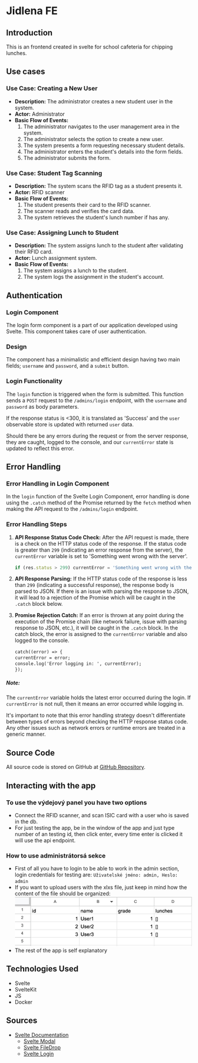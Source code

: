 # Jidlena FE

## Introduction
This is an frontend created in svelte for school cafeteria for chipping lunches.

## Use cases

### **Use Case: Creating a New User**
- **Description:** The administrator creates a new student user in the system.
- **Actor:** Administrator
- **Basic Flow of Events:**
    1. The administrator navigates to the user management area in the system.
    2. The administrator selects the option to create a new user.
    3. The system presents a form requesting necessary student details.
    4. The administrator enters the student's details into the form fields.
    5. The administrator submits the form.

### Use Case: Student Tag Scanning
- **Description:** The system scans the RFID tag as a student presents it.
- **Actor:** RFID scanner
- **Basic Flow of Events:**
    1. The student presents their card to the RFID scanner.
    2. The scanner reads and verifies the card data.
    3. The system retrieves the student's lunch number if has any.

### Use Case: Assigning Lunch to Student
- **Description:** The system assigns lunch to the student after validating their RFID card.
- **Actor:** Lunch assignment system.
- **Basic Flow of Events:**
    1. The system assigns a lunch to the student.
    2. The system logs the assignment in the student's account.


## Authentication

### Login Component

The login form component is a part of our application developed using Svelte. This component takes care of user authentication.

### Design

The component has a minimalistic and efficient design having two main fields; `username` and `password`, and a `submit` button.

### Login Functionality

The `login` function is triggered when the form is submitted. This function sends a `POST` request to the `/admins/login` endpoint, with the `username` and `password` as body parameters.

If the response status is <300, it is translated as 'Success' and the `user` observable store is updated with returned `user` data.

Should there be any errors during the request or from the server response, they are caught, logged to the console, and our `currentError` state is updated to reflect this error.

## Error Handling
### Error Handling in Login Component

In the `login` function of the Svelte Login Component, error handling is done using the `.catch` method of the Promise returned by the `fetch` method when making the API request to the `/admins/login` endpoint.

### Error Handling Steps

1. **API Response Status Code Check:** After the API request is made, there is a check on the HTTP status code of the response. If the status code is greater than `299` (indicating an error response from the server), the `currentError` variable is set to 'Something went wrong with the server'.

    ```javascript
    if (res.status > 299) currentError = 'Something went wrong with the server';
    ```

2. **API Response Parsing:** If the HTTP status code of the response is less than `299` (indicating a successful response), the response body is parsed to JSON. If there is an issue with parsing the response to JSON, it will lead to a rejection of the Promise which will be caught in the `.catch` block below.

3. **Promise Rejection Catch:** If an error is thrown at any point during the execution of the Promise chain (like network failure, issue with parsing response to JSON, etc.), it will be caught in the `.catch` block. In the catch block, the error is assigned to the `currentError` variable and also logged to the console.

    ```
    catch((error) => {
    currentError = error;
    console.log('Error logging in: ', currentError);
    });
    ```
##### Note:

The `currentError` variable holds the latest error occurred during the login. If `currentError` is not null, then it means an error occurred while logging in.

It's important to note that this error handling strategy doesn't differentiate between types of errors beyond checking the HTTP response status code. Any other issues such as network errors or runtime errors are treated in a generic manner.
## Source Code
All source code is stored on GitHub at [GitHub Repository](https://github.com/vendeliin/JidelnaBackEnd.git).

## Interacting with the app

### To use the výdejový panel you have two options
- Connect the RFID scanner, and scan ISIC card with a user who is saved in the db.
- For just testing the app, be in the window of the app and just type number of an testing id, then click enter, every time enter is clicked it will use the api endpoint.

### How to use administrátorsá sekce
- First of all you have to login to be able to work in the admin section, login credentials for testing are: `Uživatelské jméno: admin, Heslo: admin`
- If you want to upload users with the xlxs file, just keep in mind how the content of the file should be organized: ![Alternative text for the image](/static/xlxs.jpeg)
- The rest of the app is self explanatory


## Technologies Used
- Svelte
- SvelteKit
- JS
- Docker

## Sources
- [Svelte Documentation](https://svelte.dev/docs/introduction)
  - [Svelte Modal](https://svelte.dev/examples/modal)
  - [Svelte FileDrop](https://svelte.dev/repl/961863cf346c474888b658b98dcbf287?version=3.46.4)
  - [Svelte Login](https://github.com/consultingninja/loginFromAPI)